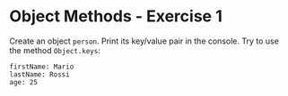 # Object Methods - Exercise 1

Create an object `person`. Print its key/value pair in the console. Try to use the method `Object.keys`:

```
firstName: Mario
lastName: Rossi
age: 25
```
